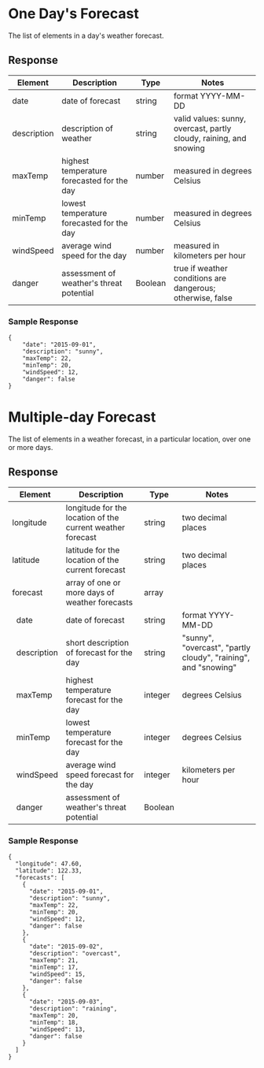 
# One Day's Forecast

The list of elements in a day's weather forecast.

## Response

|Element|Description|Type|Notes|
|-|-|-|-|
|date|date of forecast|string|format YYYY-MM-DD|
|description|description of weather|string|valid values: sunny, overcast, partly cloudy, raining, and snowing|
|maxTemp|highest temperature forecasted for the day|number|measured in degrees Celsius|
|minTemp|lowest temperature forecasted for the day|number|measured in degrees Celsius|
|windSpeed|average wind speed for the day|number|measured in kilometers per hour|
|danger|assessment of weather's threat potential|Boolean|true if weather conditions are dangerous; otherwise, false|


### Sample Response
~~~
{
    "date": "2015-09-01",
    "description": "sunny",
    "maxTemp": 22,
    "minTemp": 20,
    "windSpeed": 12,
    "danger": false
}
~~~


# Multiple-day Forecast

The list of elements in a weather forecast, in a particular location, over one or more days.

## Response

|Element|Description|Type|Notes|
|-|-|-|-|
|longitude|longitude for the location of the current weather forecast|string|two decimal places|
|latitude|latitude for the location of the current forecast|string|two decimal places|
|forecast|array of one or more days of weather forecasts|array|
|&nbsp;&nbsp;date|date of forecast|string|format YYYY-MM-DD|
|&nbsp;&nbsp;description|short description of forecast for the day|string|"sunny", "overcast", "partly cloudy", "raining", and "snowing"|
|&nbsp;&nbsp;maxTemp|highest temperature forecast for the day|integer|degrees Celsius|
|&nbsp;&nbsp;minTemp|lowest temperature forecast for the day|integer|degrees Celsius|
|&nbsp;&nbsp;windSpeed|average wind speed forecast for the day|integer|kilometers per hour|
|&nbsp;&nbsp;danger|assessment of weather's threat potential|Boolean|

### Sample Response
~~~
{
  "longitude": 47.60,
  "latitude": 122.33,
  "forecasts": [
    {
      "date": "2015-09-01",
      "description": "sunny",
      "maxTemp": 22,
      "minTemp": 20,
      "windSpeed": 12,
      "danger": false
    },
    {
      "date": "2015-09-02",
      "description": "overcast",
      "maxTemp": 21,
      "minTemp": 17,
      "windSpeed": 15,
      "danger": false
    },
    {
      "date": "2015-09-03",
      "description": "raining",
      "maxTemp": 20,
      "minTemp": 18,
      "windSpeed": 13,
      "danger": false
    }
  ]
}
~~~

